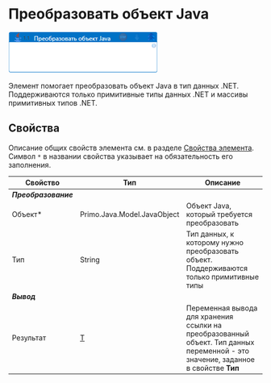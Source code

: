 # Преобразовать объект Java

![](<../../../.gitbook/assets/java-convert-object.png>)

Элемент помогает преобразовать объект Java в тип данных .NET. Поддерживаются только примитивные типы данных .NET и массивы примитивных типов .NET. 

## Свойства
Описание общих свойств элемента см. в разделе [Свойства элемента](https://docs.primo-rpa.ru/primo-rpa/primo-studio/process/elements#svoistva-elementa).\
Символ `*` в названии свойства указывает на обязательность его заполнения. 

| Свойство             | Тип                   | Описание                                      |
| -------------------- | --------------------- | --------------------------------------------- |
| ***Преобразование*** | |  |
| Объект\*             | Primo.Java.Model.JavaObject | Объект Java, который требуется преобразовать |
| Тип                  | String                | Тип данных, к которому нужно преобразовать объект. Поддерживаются только примитивные типы |
| ***Вывод***          | |  |
| Результат            | [T](https://metanit.com/sharp/tutorial/3.12.php) | Переменная вывода для хранения ссылки на преобразованный объект. Тип данных переменной - это значение, заданное в свойстве **Тип** |

